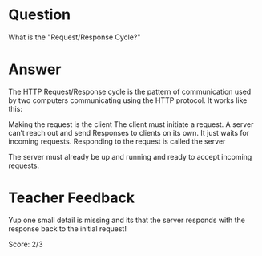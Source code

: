 # Question

What is the "Request/Response Cycle?"

# Answer

The HTTP Request/Response cycle is the pattern of communication used by two computers communicating using the HTTP protocol. It works like this:

Making the request is the client
The client must initiate a request. A server can’t reach out and send Responses to clients on its own. It just waits for incoming requests.
Responding to the request is called the server

The server must already be up and running and ready to accept incoming requests.

# Teacher Feedback

Yup one small detail is missing and its that the server responds with the response back to the initial request!

Score: 2/3
